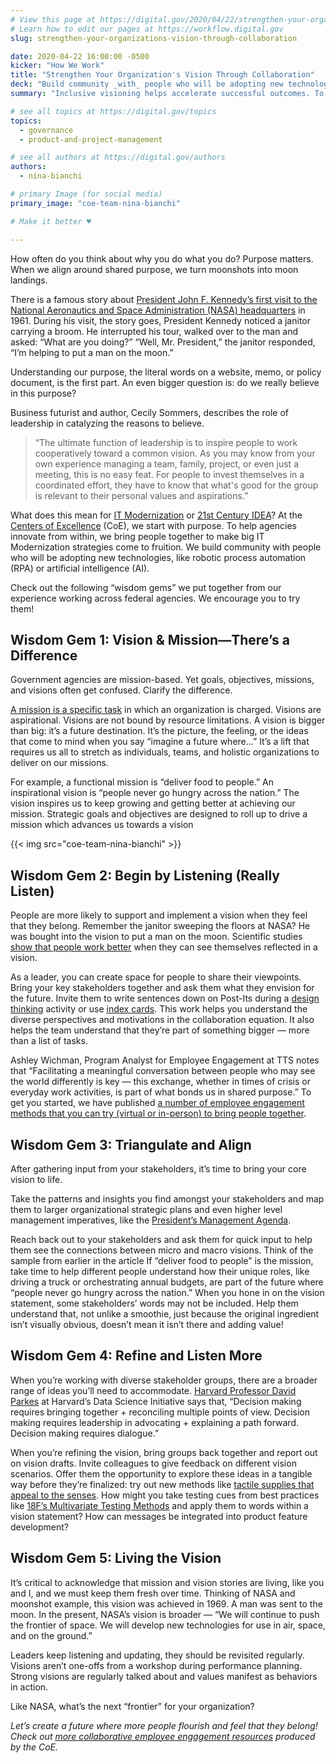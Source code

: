```yaml
---
# View this page at https://digital.gov/2020/04/22/strengthen-your-organizations-vision-through-collaboration
# Learn how to edit our pages at https://workflow.digital.gov
slug: strengthen-your-organizations-vision-through-collaboration

date: 2020-04-22 16:00:00 -0500
kicker: "How We Work"
title: "Strengthen Your Organization's Vision Through Collaboration"
deck: "Build community _with_ people who will be adopting new technologies."
summary: "Inclusive visioning helps accelerate successful outcomes. To help agencies innovate from within, bring people together to make big IT Modernization strategies come to fruition."

# see all topics at https://digital.gov/topics
topics:
  - governance
  - product-and-project-management

# see all authors at https://digital.gov/authors
authors:
  - nina-bianchi

# primary Image (for social media)
primary_image: "coe-team-nina-bianchi"

# Make it better ♥

---
```


How often do you think about why you do what you do? Purpose matters. When we align around shared purpose, we turn moonshots into moon landings. 

There is a famous story about [President John F. Kennedy’s first visit to the National Aeronautics and Space Administration (NASA) headquarters](https://www.ncbi.nlm.nih.gov/pmc/articles/PMC5626826/) in 1961. During his visit, the story goes, President Kennedy noticed a janitor carrying a broom. He interrupted his tour, walked over to the man and asked: “What are you doing?” “Well, Mr. President,” the janitor responded, “I’m helping to put a man on the moon.”

Understanding our purpose, the literal words on a website, memo, or policy document, is the first part. An even bigger question is: do we really believe in this purpose? 

Business futurist and author, Cecily Sommers, describes the role of leadership in catalyzing the reasons to believe.

> “The ultimate function of leadership is to inspire people to work cooperatively toward a common vision. As you may know from your own experience managing a team, family, project, or even just a meeting, this is no easy feat. For people to invest themselves in a coordinated effort, they have to know that what's good for the group is relevant to their personal values and aspirations.”

What does this mean for [IT Modernization](https://www.meritalk.com/articles/gsas-cheriyan-it-modernization-not-just-about-tech/) or [21st Century IDEA](https://digital.gov/resources/21st-century-integrated-digital-experience-act/)? At the [Centers of Excellence](https://coe.gsa.gov/) (CoE), we start with purpose. To help agencies innovate from within, we bring people together to make big IT Modernization strategies come to fruition. We build community with people who will be adopting new technologies, like robotic process automation (RPA) or artificial intelligence (AI). 

Check out the following “wisdom gems” we put together from our experience working across federal agencies. We encourage you to try them!

## Wisdom Gem 1: Vision & Mission&mdash;There’s a Difference

Government agencies are mission-based. Yet goals, objectives, missions, and visions often get confused. Clarify the difference.  

[A mission is a specific task](https://www.merriam-webster.com/dictionary/mission) in which an organization is charged. Visions are aspirational. Visions are not bound by resource limitations. A vision is bigger than big: it’s a future destination. It’s the picture, the feeling, or the ideas that come to mind when you say “imagine a future where…”  It’s a lift that requires us all to stretch as individuals, teams, and holistic organizations to deliver on our missions. 

For example, a functional mission is “deliver food to people.” An inspirational vision is “people never go hungry across the nation.” The vision inspires us to keep growing and getting better at achieving our mission. Strategic goals and objectives are designed to roll up to drive a mission which advances us towards a vision 

{{< img src="coe-team-nina-bianchi" >}}

## Wisdom Gem 2: Begin by Listening (Really Listen)

People are more likely to support and implement a vision when they feel that they belong. Remember the janitor sweeping the floors at NASA? He was bought into the vision to put a man on the moon. Scientific studies [show that people work better](https://www.ncbi.nlm.nih.gov/pmc/articles/PMC5999113/) when they can see themselves reflected in a vision. 

As a leader, you can create space for people to share their viewpoints. Bring your key stakeholders together and ask them what they envision for the future. Invite them to write sentences down on Post-Its during a [design thinking](https://digital.gov/event/2018/07/26/civic-service-design-tools-tactics/) activity or use [index cards](https://medium.com/@NinaFuture/indexing-the-future-890206351b6b). This work helps you understand the diverse perspectives and motivations in the collaboration equation. It also helps the team understand that they’re part of something bigger — more than a list of tasks. 

Ashley Wichman, Program Analyst for Employee Engagement at TTS notes that “Facilitating a meaningful conversation between people who may see the world differently is key — this exchange, whether in times of crisis or everyday work activities, is part of what bonds us in shared purpose.” To get you started, we have published [a number of employee engagement methods that you can try (virtual or in-person) to bring people together](https://digital.gov/2020/01/22/10-employee-engagement-experiences-foster-collaboration/). 

## Wisdom Gem 3: Triangulate and Align

After gathering input from your stakeholders, it’s time to bring your core vision to life. 

Take the patterns and insights you find amongst your stakeholders and map them to larger organizational strategic plans and even higher level management imperatives, like the [President’s Management Agenda](https://www.whitehouse.gov/omb/management/pma/). 

Reach back out to your stakeholders and ask them for quick input  to help them see the connections between micro and macro visions. Think of the sample from earlier in the article If “deliver food to people” is the mission, take time to help different people understand how their unique roles, like driving a truck or orchestrating annual budgets, are part of the future where “people never go hungry across the nation.” When you hone in on the vision statement, some stakeholders’ words may not be included. Help them understand that, not unlike a smoothie, just because the original ingredient isn’t visually obvious, doesn’t mean it isn’t there and adding value!

## Wisdom Gem 4: Refine and Listen More 

When you’re working with diverse stakeholder groups, there are a broader range of ideas you’ll need to accommodate. [Harvard Professor David Parkes](https://datascience.harvard.edu/people/david-c-parkes) at Harvard’s Data Science Initiative says that, “Decision making requires bringing together + reconciling multiple points of view.  Decision making requires leadership in advocating + explaining a path forward. Decision making requires dialogue.” 

When you’re refining the vision, bring groups back together and report out on vision drafts. Invite colleagues to give feedback on different vision scenarios. Offer them the opportunity to explore these ideas in a tangible way before they’re finalized: try out new methods like [tactile supplies that appeal to the senses](https://digital.gov/2019/08/21/prototyping-engagement-workshops/). How might you take testing cues from best practices like [18F’s Multivariate Testing Methods](https://methods.18f.gov/validate/multivariate-testing/) and apply them to words within a vision statement? How can messages be integrated into product feature development?

## Wisdom Gem 5: Living the Vision 

It’s critical to acknowledge that mission and vision stories are living, like you and I, and we must keep them fresh over time. Thinking of NASA and moonshot example, this vision was achieved in 1969. A man was sent to the moon. In the present, NASA’s vision is broader —  “We will continue to push the frontier of space. We will develop new technologies for use in air, space, and on the ground.” 

Leaders keep listening and updating, they should be revisited regularly. Visions aren’t one-offs from a workshop during performance planning. Strong visions are regularly talked about and values manifest as behaviors in action. 

Like NASA, what’s the next “frontier” for your organization? 

_Let’s create a future where more people flourish and feel that they belong! Check out [more collaborative employee engagement resources](https://coe.gsa.gov/press/updates.html) produced by the CoE._ 
